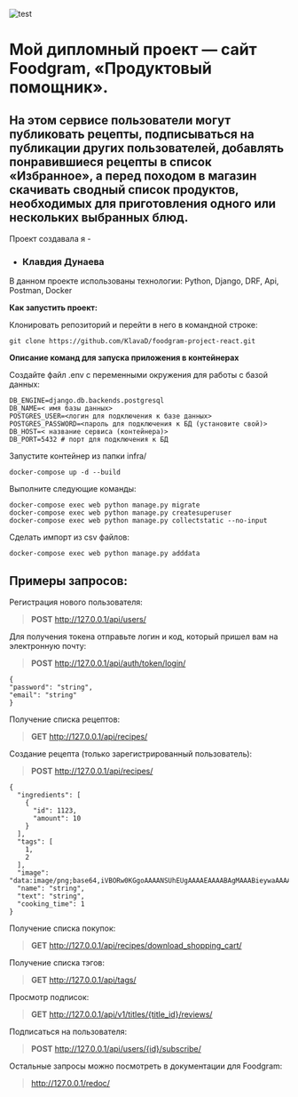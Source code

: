 ![test](https://github.com/KlavaD/foodgram-project-react/actions/workflows/foodgram-project-react_workflow.yml/badge.svg)
# Мой дипломный проект — сайт Foodgram, «Продуктовый помощник». 
## На этом сервисе пользователи могут публиковать рецепты, подписываться на публикации других пользователей, добавлять понравившиеся рецепты в список «Избранное», а перед походом в магазин скачивать сводный список продуктов, необходимых для приготовления одного или нескольких выбранных блюд.

Проект создавала я - 
* ### Клавдия Дунаева


В данном проекте использованы технологии:
Python, Django, DRF, Api, Postman, Docker

**Как запустить проект:**

Клонировать репозиторий и перейти в него в командной строке:

```
git clone https://github.com/KlavaD/foodgram-project-react.git
```

**Описание команд для запуска приложения в контейнерах**

Создайте файл .env с переменными окружения для работы с базой данных:
```
DB_ENGINE=django.db.backends.postgresql
DB_NAME=< имя базы данных>
POSTGRES_USER=<логин для подключения к базе данных>
POSTGRES_PASSWORD=<пароль для подключения к БД (установите свой)>
DB_HOST=< название сервиса (контейнера)>
DB_PORT=5432 # порт для подключения к БД 
```
Запустите контейнер из папки infra/
```
docker-compose up -d --build
```

Выполните следующие команды:
```
docker-compose exec web python manage.py migrate
docker-compose exec web python manage.py createsuperuser
docker-compose exec web python manage.py collectstatic --no-input
```
Сделать импорт из csv файлов:

```
docker-compose exec web python manage.py adddata
```


## Примеры запросов: ##
Регистрация нового пользователя:
>**POST** http://127.0.0.1/api/users/

Для получения токена отправьте логин и код, который пришел вам на электронную почту:
>**POST** http://127.0.0.1/api/auth/token/login/

```
{
"password": "string",
"email": "string"
}
```

Получение списка рецептов:
>**GET** http://127.0.0.1/api/recipes/

Создание рецепта (только зарегистрированный пользователь):
>**POST** http://127.0.0.1/api/recipes/
> 
```
{
  "ingredients": [
    {
      "id": 1123,
      "amount": 10
    }
  ],
  "tags": [
    1,
    2
  ],
  "image": "data:image/png;base64,iVBORw0KGgoAAAANSUhEUgAAAAEAAAABAgMAAABieywaAAAACVBMVEUAAAD///9fX1/S0ecCAAAACXBIWXMAAA7EAAAOxAGVKw4bAAAACklEQVQImWNoAAAAggCByxOyYQAAAABJRU5ErkJggg==",
  "name": "string",
  "text": "string",
  "cooking_time": 1
}
```

Получение списка покупок:
>**GET** http://127.0.0.1/api/recipes/download_shopping_cart/

Получение списка тэгов:
>**GET** http://127.0.0.1/api/tags/

Просмотр подписок:
>**GET** http://127.0.0.1/api/v1/titles/{title_id}/reviews/

Подписаться на пользователя:
>**POST** http://127.0.0.1/api/users/{id}/subscribe/

Остальные запросы можно посмотреть в документации для Foodgram:
> http://127.0.0.1/redoc/

